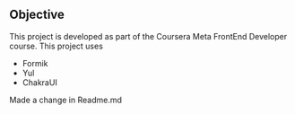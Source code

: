 ## Objective
This project is developed as part of the Coursera Meta FrontEnd Developer course. This project uses
* Formik
* Yul
* ChakraUI

Made a change in Readme.md